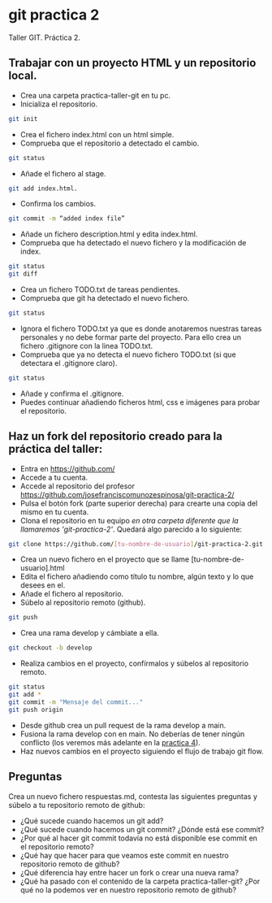 # git practica 2
Taller GIT. Práctica 2.


## Trabajar con un proyecto HTML y un repositorio local.
- Crea una carpeta practica-taller-git en tu pc.
- Inicializa el repositorio. 
 ```bash
 git init
 ```
- Crea el fichero index.html con un html simple.
- Comprueba que el repositorio a detectado el cambio. 
```bash
git status
```
- Añade el fichero al stage. 
```bash
git add index.html.
```
- Confirma los cambios. 
```bash
git commit -m “added index file”
```
- Añade un fichero description.html y edita index.html.
- Comprueba que ha detectado el nuevo fichero y la modificación de index.
```bash
git status
git diff
```
- Crea un fichero TODO.txt de tareas pendientes.
- Comprueba que git ha detectado el nuevo fichero. 
```bash
git status
```
- Ignora el fichero TODO.txt ya que es donde anotaremos nuestras tareas personales y no debe formar parte del proyecto. Para ello crea un fichero .gitignore con la linea TODO.txt.
- Comprueba que ya no detecta el nuevo fichero TODO.txt (si que detectara el .gitignore claro). 
```bash
git status
```
- Añade y confirma el .gitignore.
- Puedes continuar añadiendo ficheros html, css e imágenes para probar el repositorio.


## Haz un fork del repositorio creado para la práctica del taller:
- Entra en https://github.com/
- Accede a tu cuenta.
- Accede al repositorio del profesor https://github.com/josefranciscomunozespinosa/git-practica-2/
- Pulsa el botón fork (parte superior derecha) para crearte una copia del mismo en tu cuenta.
- Clona el repositorio en tu equipo *en otra carpeta diferente que la llamaremos 'git-practica-2'*. Quedará algo parecido a lo siguiente:
```bash
git clone https://github.com/[tu-nombre-de-usuario]/git-practica-2.git
```
- Crea un nuevo fichero en el proyecto que se llame [tu-nombre-de-usuario].html
- Edita el fichero añadiendo como título tu nombre, algún texto y lo que desees en el.
- Añade el fichero al repositorio.
- Súbelo al repositorio remoto (github). 
```bash
git push
```
- Crea una rama develop y cámbiate a ella.
```bash
git checkout -b develop
```
- Realiza cambios en el proyecto, confírmalos y súbelos al repositorio remoto.
```bash
git status
git add *
git commit -m "Mensaje del commit..."
git push origin
```
- Desde github crea un pull request de la rama develop a main.
- Fusiona la rama develop con en main. No deberías de tener ningún conflicto (los veremos más adelante en la [practica 4](https://github.com/josefranciscomunozespinosa/git-practica-4)).
- Haz nuevos cambios en el proyecto siguiendo el flujo de trabajo git flow.


## Preguntas
Crea un nuevo fichero respuestas.md, contesta las siguientes preguntas y súbelo a tu repositorio remoto de github:

- ¿Qué sucede cuando hacemos un git add?
- ¿Qué sucede cuando hacemos un git commit? ¿Dónde está ese commit? 
- ¿Por qué al hacer git commit todavía no está disponible ese commit en el repositorio remoto?
- ¿Qué hay que hacer para que veamos este commit en nuestro repositorio remoto de github?
- ¿Qué diferencia hay entre hacer un fork o crear una nueva rama?
- ¿Qué ha pasado con el contenido de la carpeta practica-taller-git? ¿Por qué no la podemos ver en nuestro repositorio remoto de github?
